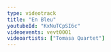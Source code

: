 ```yaml
---
type: videotrack
title: "En Bleu"
youtubeId: "KxNuTCpSI6c"
videoevents: vevt0001
videoartists: ["Tomasa Quartet"]
---
```

